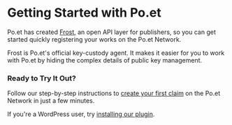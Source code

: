# Getting Started with Po.et

Po.et has created [Frost](https://frost.po.et), an open API layer for publishers, so you can get started quickly registering your works on the Po.et Network.

Frost is Po.et's official key-custody agent. It makes it easier for you to work with Po.et by hiding the complex details of public key management.

### Ready to Try It Out?

Follow our step-by-step instructions to [create your first claim](create-your-first-claim.html) on the Po.et Network in just a few minutes.

If you're a WordPress user, try [installing our plugin](wordpress-plugin.html).
